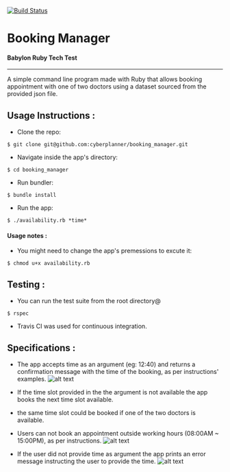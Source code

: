 [![Build Status](https://travis-ci.com/cyberplanner/booking_manager.svg?token=2GwpjbQN1QM2GpxTtmcG&branch=master)](https://travis-ci.com/cyberplanner/booking_manager)

# Booking Manager

#### Babylon Ruby Tech Test
----
A simple command line program made with Ruby that allows booking appointment with one of two doctors using a dataset sourced from the provided json file.

## Usage Instructions :

* Clone the repo:

```
$ git clone git@github.com:cyberplanner/booking_manager.git
```

* Navigate inside the app's directory:

```
$ cd booking_manager
```
* Run bundler:

```
$ bundle install
```
* Run the app:

```
$ ./availability.rb *time*
```
#### Usage notes :
* You might need to change the app's premessions to excute it:
```
$ chmod u+x availability.rb
```

## Testing :
* You can run the test suite from the root directory@
```
$ rspec
```
* Travis CI was used for continuous integration.


## Specifications :

* The app accepts time as an argument (eg: 12:40) and returns a confirmation message with the time of the booking, as per instructions' examples.
![alt text](http://i66.tinypic.com/2s7tnd5.jpg "booking an appointment")

* If the time slot provided in the the argument is not available the app books the next time slot available.

* the same time slot could be booked if one of the two doctors is available.

* Users can not book an appointment outside working hours (08:00AM ~ 15:00PM), as per instructions.
![alt text](http://i67.tinypic.com/rm8w1j.jpg "Error 1")
* If the user did not provide time as argument the app prints an error message instructing the user to provide the time.
![alt text](http://i65.tinypic.com/1zee9o9.jpg "Error 2")
